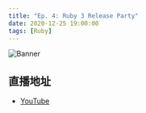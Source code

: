 ```yaml
---
title: "Ep. 4: Ruby 3 Release Party"
date: 2020-12-25 19:00:00
tags: [Ruby]
---
```


![Banner](https://yetanother.fm/static/baneers/ep004.png)

<!-- more -->

## 直播地址

- [YouTube](https://www.youtube.com/watch?v=jG7uyt7tbTA)
